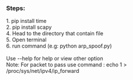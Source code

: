 <h3>Steps:</h3>
1. pip install time <br>
2. pip install scapy <br>
4. Head to the directory that contain file <br>
5. Open terminal <br>
6. run command (e.g: python arp_spoof.py) <br>
<br>
Use --help for help or view other option<br>
Note: For packet to pass use command : echo 1 > /proc/sys/net/ipv4/ip_forward
